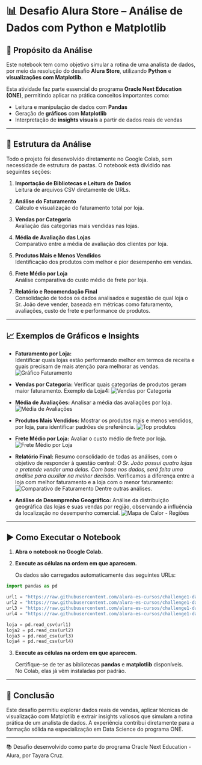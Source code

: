 # 📊 Desafio Alura Store – Análise de Dados com Python e Matplotlib

## 🎯 Propósito da Análise

Este notebook tem como objetivo simular a rotina de uma analista de dados, por meio da resolução do desafio **Alura Store**, utilizando **Python** e **visualizações com Matplotlib**.

Esta atividade faz parte essencial do programa **Oracle Next Education (ONE)**, permitindo aplicar na prática conceitos importantes como:

- Leitura e manipulação de dados com **Pandas**  
- Geração de **gráficos** com **Matplotlib**
- Interpretação de **insights visuais** a partir de dados reais de vendas

---

## 🧠 Estrutura da Análise

Todo o projeto foi desenvolvido diretamente no Google Colab, sem necessidade de estrutura de pastas. O notebook está dividido nas seguintes seções:

1. **Importação de Bibliotecas e Leitura de Dados**  
   Leitura de arquivos CSV diretamente de URLs.

2. **Análise do Faturamento**  
   Cálculo e visualização do faturamento total por loja.

3. **Vendas por Categoria**  
   Avaliação das categorias mais vendidas nas lojas.

4. **Média de Avaliação das Lojas**  
   Comparativo entre a média de avaliação dos clientes por loja.

5. **Produtos Mais e Menos Vendidos**  
   Identificação dos produtos com melhor e pior desempenho em vendas.

6. **Frete Médio por Loja**  
   Análise comparativa do custo médio de frete por loja.
   
7. **Relatório e Recomendação Final**  
   Consolidação de todos os dados analisados e sugestão de qual loja o Sr. João deve vender, baseada em métricas como faturamento, avaliações, custo de frete e performance de produtos.
   

---

## 📈 Exemplos de Gráficos e Insights

- **Faturamento por Loja:**  
  Identificar quais lojas estão performando melhor em termos de receita e quais precisam de mais atenção para melhorar as vendas.
  ![Gráfico Faturamento](imagens/faturamento_total_loja.png)

- **Vendas por Categoria:**
  Verificar quais categorias de produtos geram maior faturamento.
  Exemplo da Loja4:
 ![Vendas por Categoria](imagens/vendas_faturamento_categoria.png)

- **Média de Avaliações:**
  Analisar a média das avaliações por loja.
  ![Média de Avaliações](imagens/media_avaliacao_compra.png)

- **Produtos Mais Vendidos:**
  Mostrar os produtos mais e menos vendidos, por loja, para identificar padrões de preferência.
 ![Top produtos](imagens/obter_dados_mais_menos.png)

- **Frete Médio por Loja:**
  Avaliar o custo médio de frete por loja.
  ![Frete Médio por Loja](imagens/media_frete.png)

- **Relatório Final:**
  Resumo consolidado de todas as análises, com o objetivo de responder à questão central:
  *O Sr. João possui quatro lojas e pretende vender uma delas. Com base nos dados, será feita uma análise para auxiliar na melhor decisão.*
  Verificamos a diferença entre a loja com melhor faturamento e a loja com o menor faturamento:
  ![Comparativo de Faturamento](imagens/comparacao_faturamento.png)
  Dentre outras análises.
- **Análise de Desemprenho Geográfico:**
  Análise da distribuição geográfica das lojas e suas vendas por região, observando a influência da localização no desempenho comercial.
  ![Mapa de Calor - Regiões](imagens/mapa_calor.png)
---

## ▶️ Como Executar o Notebook

1. **Abra o notebook no Google Colab.**
2. **Execute as células na ordem em que aparecem.**
 
   Os dados são carregados automaticamente das seguintes URLs:

```python
import pandas as pd

url1 = "https://raw.githubusercontent.com/alura-es-cursos/challenge1-data-science/refs/heads/main/base-de-dados-challenge-1/loja_1.csv"
url2 = "https://raw.githubusercontent.com/alura-es-cursos/challenge1-data-science/refs/heads/main/base-de-dados-challenge-1/loja_2.csv"
url3 = "https://raw.githubusercontent.com/alura-es-cursos/challenge1-data-science/refs/heads/main/base-de-dados-challenge-1/loja_3.csv"
url4 = "https://raw.githubusercontent.com/alura-es-cursos/challenge1-data-science/refs/heads/main/base-de-dados-challenge-1/loja_4.csv"

loja = pd.read_csv(url1)
loja2 = pd.read_csv(url2)
loja3 = pd.read_csv(url3)
loja4 = pd.read_csv(url4)
```
3. **Execute as células na ordem em que aparecem.**
   
   Certifique-se de ter as bibliotecas **pandas** e **matplotlib** disponíveis.  
   No Colab, elas já vêm instaladas por padrão.


---
## 📌 Conclusão
Este desafio permitiu explorar dados reais de vendas, aplicar técnicas de visualização com Matplotlib e extrair insights valiosos que simulam a rotina prática de um analista de dados. A experiência contribui diretamente para a formação sólida na especialização em Data Science do programa ONE.

---
📚 Desafio desenvolvido como parte do programa Oracle Next Education - Alura, por Tayara Cruz.

